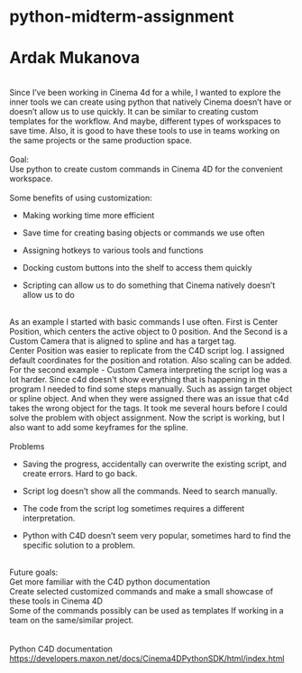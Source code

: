 # python-midterm-assignment
# Ardak Mukanova
\
Since I’ve been working in Cinema 4d for a while, I wanted to explore the inner tools we can create using python that natively Cinema doesn’t have or doesn’t allow us to use quickly. It can be similar to creating custom templates for the workflow. And maybe, different types of workspaces to save time. Also, it is good to have these tools to use in teams working on the same projects or the same production space.
\
\
Goal:
\
Use python to create custom commands in Cinema 4D for the convenient workspace. 
\
\
Some benefits of using customization:
 
- Making working time more efficient
 
- Save time for creating basing objects or commands we use often

- Assigning hotkeys to various tools and functions

- Docking custom buttons into the shelf to access them quickly

- Scripting can allow us to do something that Cinema natively doesn’t allow us to do

\
As an example I started with basic commands I use often. First is Center Position, which centers the active object to 0 position. And the Second is a Custom Camera that is aligned to spline and has a target tag. 
\
Center Position was easier to replicate from the C4D script log. I assigned default coordinates for the position and rotation. Also scaling can be added. 
\
For the second example - Custom Camera interpreting the script log was a lot harder. Since c4d doesn't show everything that is happening in the program I needed to find some steps manually. Such as assign target object or spline object. And when they were assigned there was an issue that c4d takes the wrong object for the tags. It took me several hours before I could solve the problem with object assignment. Now the script is working, but I also want to add some keyframes for the spline.
\
\
Problems

- Saving the progress, accidentally can overwrite the existing script, and create errors. Hard to go back.
 
- Script log doesn’t show all the commands. Need to search manually. 

- The code from the script log sometimes requires a different interpretation.

- Python with C4D doesn’t seem very popular, sometimes hard to find the specific solution to a problem. 

\
Future goals:
\
Get more familiar with the C4D python documentation
\
Create selected customized commands and make a small showcase of these tools in Cinema 4D
\
Some of the commands possibly can be used as templates If working in a team on the same/similar project.
\
\
\
Python C4D documentation
\
https://developers.maxon.net/docs/Cinema4DPythonSDK/html/index.html
